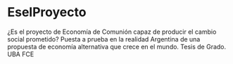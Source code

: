 # EselProyecto
¿Es el proyecto de Economía de Comunión capaz de producir el cambio social prometido? Puesta a prueba en la realidad Argentina de una propuesta de economía alternativa que crece en el mundo. Tesis de Grado. UBA FCE
